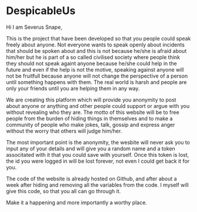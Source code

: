 # DespicableUs

Hi I am Severus Snape,

This is the project that have been developed so that you people could speak freely about anyone. Not everyone wants to speak openly about incidents that should be spoken about and this is not because he/she is afraid about him/her but he is part of a so called civilised society where people think they should not speak againt anyone because he/she could help in the future and even if the help is not the motive, speaking against anyone will not be fruitfull because anyone will not change the perspective of a person until something happens with them. The real world is harsh and people are only your friends until you are helping them in any way.

We are creating this platform which will provide you anonymity to post about anyone or anything and other people could support or argue with you without revealing who they are. The motto of this website will be to free people from the burden of hiding things in themselves and to make a community of people who make jokes, talk, gossip and express anger without the worry that others will judge him/her.

The most important point is the anonymity, the wesbite will never ask you to input any of your details and will give you a random name and a token associtated with it that you could save with yourself. Once this token is lost, the id you were logged in will be lost forever, not even I could get back it for you. 

The code of the website is already hosted on Github, and after about a week after hiding and removing all the variables from the code. I myself will give this code, so that you all can go through it.


Make it a happening and more importantly a worthy place.